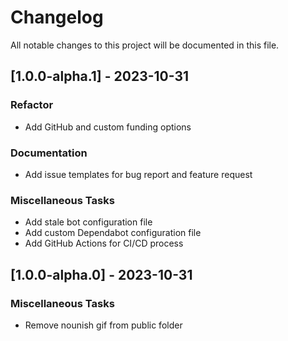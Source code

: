 # Changelog

All notable changes to this project will be documented in this file.

## [1.0.0-alpha.1] - 2023-10-31

### Refactor

- Add GitHub and custom funding options

### Documentation

- Add issue templates for bug report and feature request

### Miscellaneous Tasks

- Add stale bot configuration file
- Add custom Dependabot configuration file
- Add GitHub Actions for CI/CD process

## [1.0.0-alpha.0] - 2023-10-31

### Miscellaneous Tasks

- Remove nounish gif from public  folder

<!-- generated by git-cliff -->
